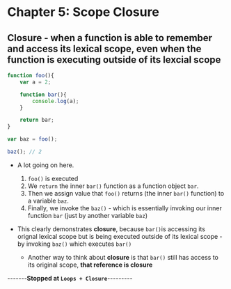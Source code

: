 # Chapter 5: Scope Closure

## **Closure** - when a function is able to remember and access its lexical scope, even when the function is executing outside of its lexcial scope

```javascript
function foo(){
    var a = 2;

    function bar(){
        console.log(a);
    }

    return bar;
}

var baz = foo();

baz(); // 2
```

* A lot going on here. 
  1. `foo()` is executed
  1. We `return` the inner `bar()` function as a function object `bar`.
  1. Then we assign value that `foo()` returns (the inner `bar()` function) to a variable `baz`. 
  1. Finally, we invoke the `baz()` - which is essentially invoking our inner function `bar` (just by another variable `baz`)

* This clearly demonstrates **closure**, because `bar()`is accessing its orignal lexical scope but is being executed outside of its lexical scope - by invoking `baz()` which executes `bar()`
  * Another way to think about **closure** is that `bar()` still has access to its original scope, **that reference is closure**

-------**Stopped at `Loops + Closure`**---------